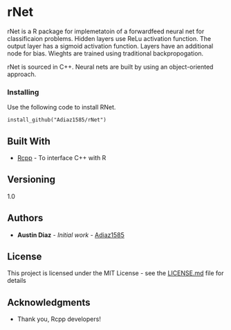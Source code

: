 # rNet

rNet is a R package for implemetatoin of a forwardfeed neural net for classificaion problems. Hidden layers use ReLu activation function. The output layer has a sigmoid activation function. Layers have an additional node for bias. Wieghts are trained using traditional backpropogation.

rNet is sourced in C++. Neural nets are built by using an object-oriented approach.


### Installing

Use the following code to install RNet.
```
install_github("Adiaz1585/rNet")
```

## Built With

* [Rcpp](https://cran.r-project.org/web/packages/Rcpp/index.html) - To interface C++ with R

## Versioning
1.0

## Authors

* **Austin Diaz** - *Initial work* - [Adiaz1585](https://github.com/Adiaz1585)


## License

This project is licensed under the MIT License - see the [LICENSE.md](LICENSE.md) file for details

## Acknowledgments

* Thank you, Rcpp developers!

